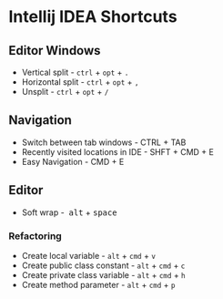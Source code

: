 # Intellij IDEA Shortcuts

## Editor Windows

* Vertical split - `ctrl` + `opt` + `.`
* Horizontal split - `ctrl` + `opt` + `,`
* Unsplit - `ctrl` + `opt` + `/`

## Navigation

* Switch between tab windows - CTRL + TAB
* Recently visited locations in IDE - SHFT + CMD + E
* Easy Navigation - CMD + E

## Editor

* Soft wrap -  <kbd>alt</kbd> + <kbd>space</kbd>

### Refactoring

* Create local variable - `alt` + `cmd` + `v`
* Create public class constant - `alt` + `cmd` + `c`
* Create private class variable - `alt` + `cmd` + `h`
* Create method parameter - `alt` + `cmd` + `p`
